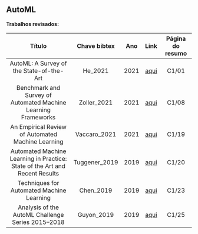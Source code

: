 ## AutoML

**Trabalhos revisados:**


| Título | Chave bibtex | Ano | Link | Página do resumo |
|:------:|:-------:|:---:|:----:|:----------------:|
|AutoML: A Survey of the State-of-the-Art|He_2021|2021|[aqui](https://arxiv.org/abs/1908.00709)|C1/01|
|Benchmark and Survey of Automated Machine Learning Frameworks|Zoller_2021|2021|[aqui](https://arxiv.org/abs/1904.12054)|C1/08|
|An Empirical Review of Automated Machine Learning|Vaccaro_2021|2021|[aqui](https://www.mdpi.com/2073-431X/10/1/11)|C1/19|
|Automated Machine Learning in Practice: State of the Art and Recent Results|Tuggener_2019|2019|[aqui](http://arxiv.org/abs/1907.08392)|C1/20|
|Techniques for Automated Machine Learning|Chen_2019|2019|[aqui](https://arxiv.org/abs/1907.08908)|C1/23|
|Analysis of the AutoML Challenge Series 2015–2018|Guyon_2019|2019|[aqui](https://link.springer.com/chapter/10.1007/978-3-030-05318-5_10)|C1/25|



